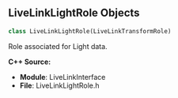 ## LiveLinkLightRole Objects

```python
class LiveLinkLightRole(LiveLinkTransformRole)
```

Role associated for Light data.

**C++ Source:**

- **Module**: LiveLinkInterface
- **File**: LiveLinkLightRole.h

<a id="unreal.Actor"></a>